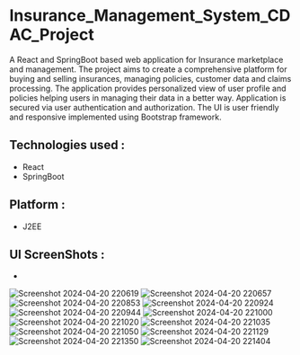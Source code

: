 # Insurance_Management_System_CDAC_Project
A React and SpringBoot based web application for Insurance marketplace and management. The project aims to create a comprehensive platform for buying and selling insurances, managing policies, customer data and claims processing. The application provides personalized view of user profile and policies helping users in managing their data in a better way. Application is secured via user authentication and authorization. The UI is user friendly and responsive implemented using Bootstrap framework.

## Technologies used :
* React
* SpringBoot

## Platform :
* J2EE

## UI ScreenShots :
* 
![Screenshot 2024-04-20 220619](https://github.com/PiyushDaulatkar/Insurance_Management_System_CDAC_Project/assets/141228456/f152e59c-a168-4936-909b-e80b12db002c)
![Screenshot 2024-04-20 220657](https://github.com/PiyushDaulatkar/Insurance_Management_System_CDAC_Project/assets/141228456/c4b0a1b5-cc2e-4cb4-b344-e2945529d3af)
![Screenshot 2024-04-20 220853](https://github.com/PiyushDaulatkar/Insurance_Management_System_CDAC_Project/assets/141228456/a875493d-fbd3-4539-99fe-06b5ff259e1b)
![Screenshot 2024-04-20 220924](https://github.com/PiyushDaulatkar/Insurance_Management_System_CDAC_Project/assets/141228456/b72ca418-3f4c-430c-b9b7-8fd02f8d5b6c)
![Screenshot 2024-04-20 220944](https://github.com/PiyushDaulatkar/Insurance_Management_System_CDAC_Project/assets/141228456/41b0c5c6-46bf-4bf9-bb38-0d1aa75e9bc8)
![Screenshot 2024-04-20 221000](https://github.com/PiyushDaulatkar/Insurance_Management_System_CDAC_Project/assets/141228456/c36d414b-2b40-4f8a-aa57-b3b24f21225f)
![Screenshot 2024-04-20 221020](https://github.com/PiyushDaulatkar/Insurance_Management_System_CDAC_Project/assets/141228456/cc4e737a-8a36-4a0c-a77e-c3f2ae609bf1)
![Screenshot 2024-04-20 221035](https://github.com/PiyushDaulatkar/Insurance_Management_System_CDAC_Project/assets/141228456/1488c70f-d88b-46b4-9ecc-863ddf23707c)
![Screenshot 2024-04-20 221050](https://github.com/PiyushDaulatkar/Insurance_Management_System_CDAC_Project/assets/141228456/1806e123-c759-431d-af6e-d71277736341)
![Screenshot 2024-04-20 221129](https://github.com/PiyushDaulatkar/Insurance_Management_System_CDAC_Project/assets/141228456/58188303-35cf-427f-85bc-0fd8e8271d74)
![Screenshot 2024-04-20 221350](https://github.com/PiyushDaulatkar/Insurance_Management_System_CDAC_Project/assets/141228456/a9d3a725-ecbe-4fb9-94f2-a8e008d0a452)
![Screenshot 2024-04-20 221404](https://github.com/PiyushDaulatkar/Insurance_Management_System_CDAC_Project/assets/141228456/9392062d-45a7-4fb0-9277-12c415c794d5)
